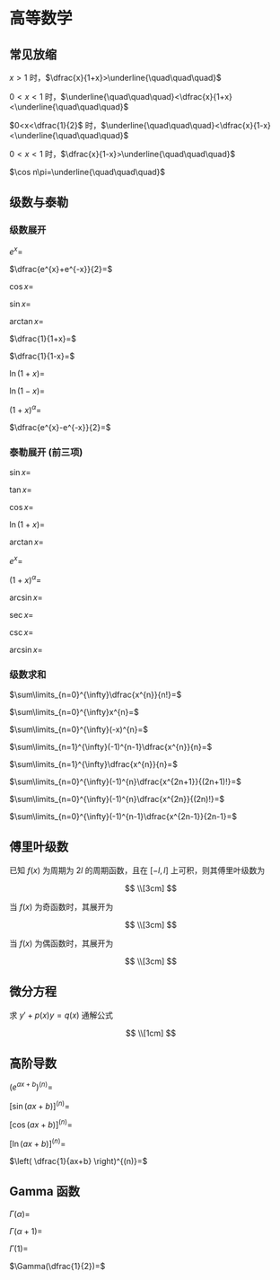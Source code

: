 # 高等数学

## 常见放缩

$x> 1$ 时，$\dfrac{x}{1+x}>\underline{\quad\quad\quad}$

$0<x<1$ 时，$\underline{\quad\quad\quad}<\dfrac{x}{1+x}<\underline{\quad\quad\quad}$

$0<x<\dfrac{1}{2}$ 时，$\underline{\quad\quad\quad}<\dfrac{x}{1-x}<\underline{\quad\quad\quad}$

$0<x<1$ 时，$\dfrac{x}{1-x}>\underline{\quad\quad\quad}$

$\cos n\pi=\underline{\quad\quad\quad}$

## 级数与泰勒

### 级数展开

$e^{x}=$

$\dfrac{e^{x}+e^{-x}}{2}=$

$\cos x=$

$\sin x=$

$\arctan x=$

$\dfrac{1}{1+x}=$

$\dfrac{1}{1-x}=$

$\ln(1+x)=$

$\ln(1-x)=$

$(1+x)^{\alpha}=$

$\dfrac{e^{x}-e^{-x}}{2}=$

### 泰勒展开 (前三项)

$\sin x=$

$\tan x=$

$\cos x=$

$\ln(1+x)=$

$\arctan x=$

$e^{x}=$

$(1+x)^{\alpha}=$

$\arcsin x=$

$\sec x=$

$\csc x=$

$\arcsin x=$

### 级数求和

$\sum\limits_{n=0}^{\infty}\dfrac{x^{n}}{n!}=$

$\sum\limits_{n=0}^{\infty}x^{n}=$

$\sum\limits_{n=0}^{\infty}(-x)^{n}=$

$\sum\limits_{n=1}^{\infty}(-1)^{n-1}\dfrac{x^{n}}{n}=$

$\sum\limits_{n=1}^{\infty}\dfrac{x^{n}}{n}=$

$\sum\limits_{n=0}^{\infty}(-1)^{n}\dfrac{x^{2n+1}}{(2n+1)!}=$

$\sum\limits_{n=0}^{\infty}(-1)^{n}\dfrac{x^{2n}}{(2n)!}=$

$\sum\limits_{n=0}^{\infty}(-1)^{n-1}\dfrac{x^{2n-1}}{2n-1}=$

## 傅里叶级数

已知 $f(x)$ 为周期为 $2l$ 的周期函数，且在 $[-l,l]$ 上可积，则其傅里叶级数为

$$
\\[3cm]
$$

当 $f(x)$ 为奇函数时，其展开为

$$
\\[3cm]
$$

当 $f(x)$ 为偶函数时，其展开为

$$
\\[3cm]
$$

## 微分方程

求 $y'+p(x)y=q(x)$ 通解公式

$$
\\[1cm]
$$

## 高阶导数

$(e^{ax+b})^{(n)}=$

$[\sin(ax+b)]^{(n)}=$

$[\cos(ax+b)]^{(n)}=$

$[\ln(ax+b)]^{(n)}=$

$\left( \dfrac{1}{ax+b} \right)^{(n)}=$

## Gamma 函数

$\Gamma(\alpha)=$

$\Gamma(\alpha+1)=$

$\Gamma(1)=$

$\Gamma(\dfrac{1}{2})=$
